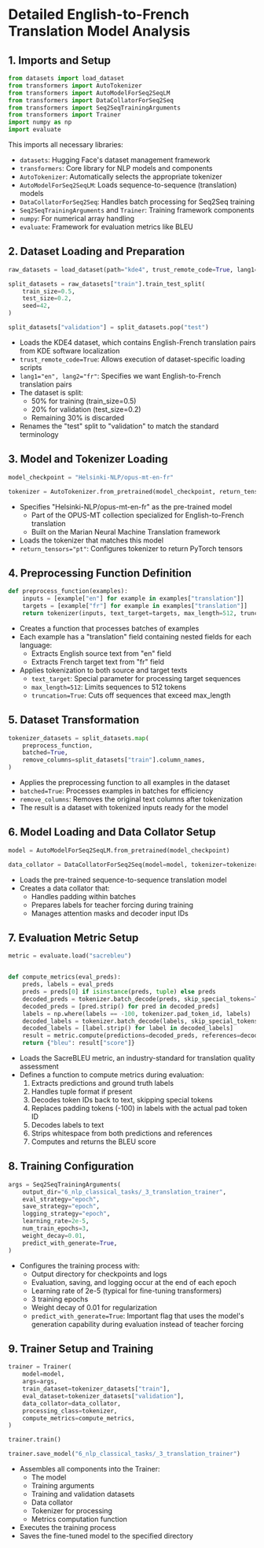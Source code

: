 # Detailed English-to-French Translation Model Analysis

## 1. Imports and Setup

```python
from datasets import load_dataset
from transformers import AutoTokenizer
from transformers import AutoModelForSeq2SeqLM
from transformers import DataCollatorForSeq2Seq
from transformers import Seq2SeqTrainingArguments
from transformers import Trainer
import numpy as np
import evaluate
```

This imports all necessary libraries:

- `datasets`: Hugging Face's dataset management framework
- `transformers`: Core library for NLP models and components
- `AutoTokenizer`: Automatically selects the appropriate tokenizer
- `AutoModelForSeq2SeqLM`: Loads sequence-to-sequence (translation) models
- `DataCollatorForSeq2Seq`: Handles batch processing for Seq2Seq training
- `Seq2SeqTrainingArguments` and `Trainer`: Training framework components
- `numpy`: For numerical array handling
- `evaluate`: Framework for evaluation metrics like BLEU

## 2. Dataset Loading and Preparation

```python
raw_datasets = load_dataset(path="kde4", trust_remote_code=True, lang1="en", lang2="fr")

split_datasets = raw_datasets["train"].train_test_split(
    train_size=0.5,
    test_size=0.2,
    seed=42,
)

split_datasets["validation"] = split_datasets.pop("test")
```

- Loads the KDE4 dataset, which contains English-French translation pairs from KDE software localization
- `trust_remote_code=True`: Allows execution of dataset-specific loading scripts
- `lang1="en", lang2="fr"`: Specifies we want English-to-French translation pairs
- The dataset is split:
  - 50% for training (train_size=0.5)
  - 20% for validation (test_size=0.2)
  - Remaining 30% is discarded
- Renames the "test" split to "validation" to match the standard terminology

## 3. Model and Tokenizer Loading

```python
model_checkpoint = "Helsinki-NLP/opus-mt-en-fr"

tokenizer = AutoTokenizer.from_pretrained(model_checkpoint, return_tensors="pt")
```

- Specifies "Helsinki-NLP/opus-mt-en-fr" as the pre-trained model
  - Part of the OPUS-MT collection specialized for English-to-French translation
  - Built on the Marian Neural Machine Translation framework
- Loads the tokenizer that matches this model
- `return_tensors="pt"`: Configures tokenizer to return PyTorch tensors

## 4. Preprocessing Function Definition

```python
def preprocess_function(examples):
    inputs = [example["en"] for example in examples["translation"]]
    targets = [example["fr"] for example in examples["translation"]]
    return tokenizer(inputs, text_target=targets, max_length=512, truncation=True)
```

- Creates a function that processes batches of examples
- Each example has a "translation" field containing nested fields for each language:
  - Extracts English source text from "en" field
  - Extracts French target text from "fr" field
- Applies tokenization to both source and target texts
  - `text_target`: Special parameter for processing target sequences
  - `max_length=512`: Limits sequences to 512 tokens
  - `truncation=True`: Cuts off sequences that exceed max_length

## 5. Dataset Transformation

```python
tokenizer_datasets = split_datasets.map(
    preprocess_function,
    batched=True,
    remove_columns=split_datasets["train"].column_names,
)
```

- Applies the preprocessing function to all examples in the dataset
- `batched=True`: Processes examples in batches for efficiency
- `remove_columns`: Removes the original text columns after tokenization
- The result is a dataset with tokenized inputs ready for the model

## 6. Model Loading and Data Collator Setup

```python
model = AutoModelForSeq2SeqLM.from_pretrained(model_checkpoint)

data_collator = DataCollatorForSeq2Seq(model=model, tokenizer=tokenizer)
```

- Loads the pre-trained sequence-to-sequence translation model
- Creates a data collator that:
  - Handles padding within batches
  - Prepares labels for teacher forcing during training
  - Manages attention masks and decoder input IDs

## 7. Evaluation Metric Setup

```python
metric = evaluate.load("sacrebleu")


def compute_metrics(eval_preds):
    preds, labels = eval_preds
    preds = preds[0] if isinstance(preds, tuple) else preds
    decoded_preds = tokenizer.batch_decode(preds, skip_special_tokens=True)
    decoded_preds = [pred.strip() for pred in decoded_preds]
    labels = np.where(labels == -100, tokenizer.pad_token_id, labels)
    decoded_labels = tokenizer.batch_decode(labels, skip_special_tokens=True)
    decoded_labels = [label.strip() for label in decoded_labels]
    result = metric.compute(predictions=decoded_preds, references=decoded_labels)
    return {"bleu": result["score"]}
```

- Loads the SacreBLEU metric, an industry-standard for translation quality assessment
- Defines a function to compute metrics during evaluation:
  1. Extracts predictions and ground truth labels
  2. Handles tuple format if present
  3. Decodes token IDs back to text, skipping special tokens
  4. Replaces padding tokens (-100) in labels with the actual pad token ID
  5. Decodes labels to text
  6. Strips whitespace from both predictions and references
  7. Computes and returns the BLEU score

## 8. Training Configuration

```python
args = Seq2SeqTrainingArguments(
    output_dir="6_nlp_classical_tasks/_3_translation_trainer",
    eval_strategy="epoch",
    save_strategy="epoch",
    logging_strategy="epoch",
    learning_rate=2e-5,
    num_train_epochs=3,
    weight_decay=0.01,
    predict_with_generate=True,
)
```

- Configures the training process with:
  - Output directory for checkpoints and logs
  - Evaluation, saving, and logging occur at the end of each epoch
  - Learning rate of 2e-5 (typical for fine-tuning transformers)
  - 3 training epochs
  - Weight decay of 0.01 for regularization
  - `predict_with_generate=True`: Important flag that uses the model's generation capability during evaluation instead of teacher forcing

## 9. Trainer Setup and Training

```python
trainer = Trainer(
    model=model,
    args=args,
    train_dataset=tokenizer_datasets["train"],
    eval_dataset=tokenizer_datasets["validation"],
    data_collator=data_collator,
    processing_class=tokenizer,
    compute_metrics=compute_metrics,
)

trainer.train()

trainer.save_model("6_nlp_classical_tasks/_3_translation_trainer")
```

- Assembles all components into the Trainer:
  - The model
  - Training arguments
  - Training and validation datasets
  - Data collator
  - Tokenizer for processing
  - Metrics computation function
- Executes the training process
- Saves the fine-tuned model to the specified directory
